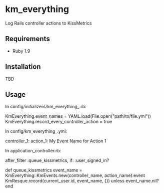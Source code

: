 # km_everything

Log Rails controller actions to KissMetrics

## Requirements
  * Ruby 1.9

## Installation

TBD

## Usage

In config/initializers/km\_everything\_.rb:

  KmEverything.event_names = YAML.load(File.open("path/to/file.yml"))
  KmEverything.record_every_controller_action = true

In config/km\_everything\_.yml:

  controller_1:
    action_1: My Event Name for Action 1

In application_controller.rb:

  after_filter :queue_kissmetrics, if: :user_signed_in?

  def queue_kissmetrics
    event_name = KmEverything::KmEvents.new(controller_name, action_name).event
    KmResque.record(current_user.id, event_name, {}) unless event_name.nil?
  end

